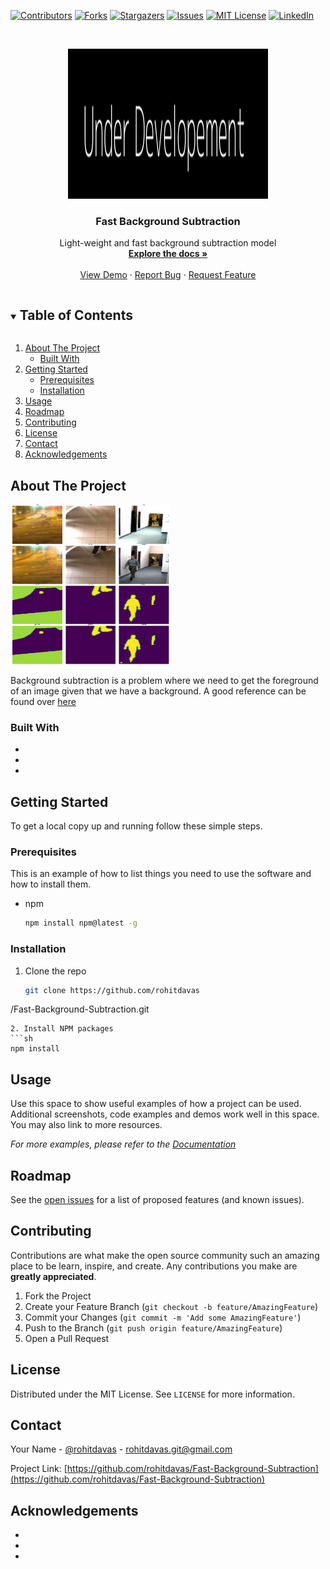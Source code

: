 <!-- PROJECT SHIELDS -->
<!--
*** I'm using markdown "reference style" links for readability.
*** Reference links are enclosed in brackets [ ] instead of parentheses ( ).
*** See the bottom of this document for the declaration of the reference variables
*** for contributors-url, forks-url, etc. This is an optional, concise syntax you may use.
*** https://www.markdownguide.org/basic-syntax/#reference-style-links
-->

[![Contributors][contributors-shield]][contributors-url]
[![Forks][forks-shield]][forks-url]
[![Stargazers][stars-shield]][stars-url]
[![Issues][issues-shield]][issues-url]
[![MIT License][license-shield]][license-url]
[![LinkedIn][linkedin-shield]][linkedin-url]



<!-- PROJECT LOGO -->
<br />
<p align="center">
  <a href="https://github.com/rohitdavas/fast-background-subtraction">
    <img src="images/under_developement.png" alt="Logo" width="320" height="240">
  </a>

  <h3 align="center">Fast Background Subtraction</h3>

  <p align="center">
    Light-weight and fast background subtraction model 
    <br />
    <a href="https://github.com/rohitdavas/fast-background-subtraction"><strong>Explore the docs »</strong></a>
    <br />
    <br />
    <a href="https://github.com/rohitdavas/fast-background-subtraction">View Demo</a>
    ·
    <a href="https://github.com/rohitdavas/fast-background-subtraction/issues">Report Bug</a>
    ·
    <a href="https://github.com/rohitdavas/fast-background-subtraction/issues">Request Feature</a>
  </p>
</p>


<!-- TABLE OF CONTENTS -->
<details open="open">
  <summary><h2 style="display: inline-block">Table of Contents</h2></summary>
  <ol>
    <li>
      <a href="#about-the-project">About The Project</a>
      <ul>
        <li><a href="#built-with">Built With</a></li>
      </ul>
    </li>
    <li>
      <a href="#getting-started">Getting Started</a>
      <ul>
        <li><a href="#prerequisites">Prerequisites</a></li>
        <li><a href="#installation">Installation</a></li>
      </ul>
    </li>
    <li><a href="#usage">Usage</a></li>
    <li><a href="#roadmap">Roadmap</a></li>
    <li><a href="#contributing">Contributing</a></li>
    <li><a href="#license">License</a></li>
    <li><a href="#contact">Contact</a></li>
    <li><a href="#acknowledgements">Acknowledgements</a></li>
  </ol>
</details>



<!-- ABOUT THE PROJECT -->
## About The Project
<a href="https://github.com/rohitdavas/fast-background-subtraction">
    <img src="images/project_logo.png" alt="proejct image" width="256" height="256">
</a>

Background subtraction is a problem where we need to get the foreground of an image given that we have a background. 
A good reference can be found over [here](https://sites.google.com/site/backgroundsubtraction/Home?authuser=0)

### Built With

* []()
* []()
* []()



<!-- GETTING STARTED -->
## Getting Started

To get a local copy up and running follow these simple steps.

### Prerequisites

This is an example of how to list things you need to use the software and how to install them.
* npm
  ```sh
  npm install npm@latest -g
  ```

### Installation

1. Clone the repo
   ```sh
   git clone https://github.com/rohitdavas
  /Fast-Background-Subtraction.git
   ```
2. Install NPM packages
   ```sh
   npm install
   ```



<!-- USAGE EXAMPLES -->
## Usage

Use this space to show useful examples of how a project can be used. Additional screenshots, code examples and demos work well in this space. You may also link to more resources.

_For more examples, please refer to the [Documentation](https://example.com)_



<!-- ROADMAP -->
## Roadmap

See the [open issues](https://github.com/rohitdavas/Fast-Background-Subtraction/issues) for a list of proposed features (and known issues).



<!-- CONTRIBUTING -->
## Contributing

Contributions are what make the open source community such an amazing place to be learn, inspire, and create. Any contributions you make are **greatly appreciated**.

1. Fork the Project
2. Create your Feature Branch (`git checkout -b feature/AmazingFeature`)
3. Commit your Changes (`git commit -m 'Add some AmazingFeature'`)
4. Push to the Branch (`git push origin feature/AmazingFeature`)
5. Open a Pull Request



<!-- LICENSE -->
## License

Distributed under the MIT License. See `LICENSE` for more information.



<!-- CONTACT -->
## Contact

Your Name - [@rohitdavas](https://twitter.com/rohitdavas) - rohitdavas.git@gmail.com


Project Link: [https://github.com/rohitdavas/Fast-Background-Subtraction](https://github.com/rohitdavas/Fast-Background-Subtraction)



<!-- ACKNOWLEDGEMENTS -->
## Acknowledgements

* []()
* []()
* []()





<!-- MARKDOWN LINKS & IMAGES -->
<!-- https://www.markdownguide.org/basic-syntax/#reference-style-links -->
[contributors-shield]: https://img.shields.io/github/contributors/rohitdavas/fast-background-subtraction.svg?style=for-the-badge
[contributors-url]: https://github.com/rohitdavas/fast-background-subtraction/graphs/contributors
[forks-shield]: https://img.shields.io/github/forks/rohitdavas/fast-background-subtraction.svg?style=for-the-badge
[forks-url]: https://github.com/rohitdavas/fast-background-subtraction/network/members
[stars-shield]: https://img.shields.io/github/stars/rohitdavas/fast-background-subtraction.svg?style=for-the-badge
[stars-url]: https://github.com/rohitdavas/fast-background-subtraction/stargazers
[issues-shield]: https://img.shields.io/github/issues/rohitdavas/fast-background-subtraction.svg?style=for-the-badge
[issues-url]: https://github.com/rohitdavas/fast-background-subtraction/issues
[license-shield]: https://img.shields.io/github/license/rohitdavas/fast-background-subtraction.svg?style=for-the-badge
[license-url]: https://github.com/rohitdavas/repo/blob/master/LICENSE
[linkedin-shield]: https://img.shields.io/badge/-LinkedIn-black.svg?style=for-the-badge&logo=linkedin&colorB=555
[linkedin-url]: https://linkedin.com/in/rohit-davas

